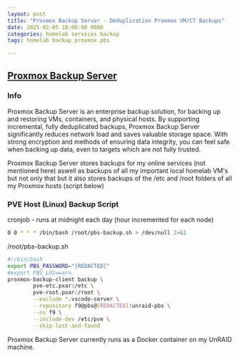 ```yaml
---
layout: post
title: "Proxmox Backup Server - Deduplication Proxmox VM/CT Backups"
date: 2025-02-05 10:00:00 0000
categories: homelab services backup
tags: homelab backup proxmox pbs

---
```


## [Proxmox Backup Server](https://www.proxmox.com/en/proxmox-backup-server/overview)
### Info
Proxmox Backup Server is an enterprise backup solution, for backing up and restoring VMs, containers, and physical hosts. By supporting incremental, fully deduplicated backups, Proxmox Backup Server significantly reduces network load and saves valuable storage space. With strong encryption and methods of ensuring data integrity, you can feel safe when backing up data, even to targets which are not fully trusted.

Proxmox Backup Server stores backups for my online services (not mentioned here) aswell as backups of all my important local homelab VM's but not only that but it also stores backups of the /etc and /root folders of all my Proxmox hosts (script below)

### PVE Host (Linux) Backup Script
cronjob - runs at midnight each day (hour incremented for each node)
```bash
0 0 * * * /bin/bash /root/pbs-backup.sh > /dev/null 2>&1
```
/root/pbs-backup.sh
```bash
#!/bin/bash
export PBS_PASSWORD="[REDACTED]"
#export PBS_LOG=warn
proxmox-backup-client backup \
        pve-etc.pxar:/etc \
        pve-root.pxar:/root \
        --exclude *.vscode-server \
        --repository f9@pbs@[REDACTED]:unraid-pbs \
        --ns f9 \
        --include-dev /etc/pve \
        --skip-lost-and-found
```

Proxmox Backup Server currently runs as a Docker container on my UnRAID machine.